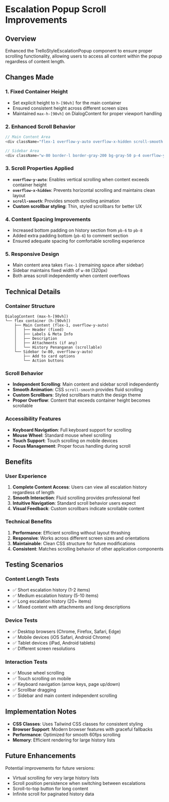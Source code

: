 # Escalation Popup Scroll Improvements

## Overview
Enhanced the TrelloStyleEscalationPopup component to ensure proper scrolling functionality, allowing users to access all content within the popup regardless of content length.

## Changes Made

### 1. **Fixed Container Height**
- Set explicit height to `h-[90vh]` for the main container
- Ensured consistent height across different screen sizes
- Maintained `max-h-[90vh]` on DialogContent for proper viewport handling

### 2. **Enhanced Scroll Behavior**
```typescript
// Main Content Area
<div className="flex-1 overflow-y-auto overflow-x-hidden scroll-smooth scrollbar-thin scrollbar-thumb-gray-300 scrollbar-track-gray-100">

// Sidebar Area  
<div className="w-80 border-l border-gray-200 bg-gray-50 p-4 overflow-y-auto overflow-x-hidden scroll-smooth scrollbar-thin scrollbar-thumb-gray-300 scrollbar-track-gray-100">
```

### 3. **Scroll Properties Applied**
- **`overflow-y-auto`**: Enables vertical scrolling when content exceeds container height
- **`overflow-x-hidden`**: Prevents horizontal scrolling and maintains clean layout
- **`scroll-smooth`**: Provides smooth scrolling animation
- **Custom scrollbar styling**: Thin, styled scrollbars for better UX

### 4. **Content Spacing Improvements**
- Increased bottom padding on history section from `pb-6` to `pb-8`
- Added extra padding bottom (`pb-6`) to comment section
- Ensured adequate spacing for comfortable scrolling experience

### 5. **Responsive Design**
- Main content area takes `flex-1` (remaining space after sidebar)
- Sidebar maintains fixed width of `w-80` (320px)
- Both areas scroll independently when content overflows

## Technical Details

### **Container Structure**
```
DialogContent (max-h-[90vh])
└── flex container (h-[90vh])
    ├── Main Content (flex-1, overflow-y-auto)
    │   ├── Header (fixed)
    │   ├── Labels & Meta Info
    │   ├── Description
    │   ├── Attachments (if any)
    │   └── History Penanganan (scrollable)
    └── Sidebar (w-80, overflow-y-auto)
        ├── Add to card options
        └── Action buttons
```

### **Scroll Behavior**
- **Independent Scrolling**: Main content and sidebar scroll independently
- **Smooth Animation**: CSS `scroll-smooth` provides fluid scrolling
- **Custom Scrollbars**: Styled scrollbars match the design theme
- **Proper Overflow**: Content that exceeds container height becomes scrollable

### **Accessibility Features**
- **Keyboard Navigation**: Full keyboard support for scrolling
- **Mouse Wheel**: Standard mouse wheel scrolling
- **Touch Support**: Touch scrolling on mobile devices
- **Focus Management**: Proper focus handling during scroll

## Benefits

### **User Experience**
1. **Complete Content Access**: Users can view all escalation history regardless of length
2. **Smooth Interaction**: Fluid scrolling provides professional feel
3. **Intuitive Navigation**: Standard scroll behavior users expect
4. **Visual Feedback**: Custom scrollbars indicate scrollable content

### **Technical Benefits**
1. **Performance**: Efficient scrolling without layout thrashing
2. **Responsive**: Works across different screen sizes and orientations
3. **Maintainable**: Clean CSS structure for future modifications
4. **Consistent**: Matches scrolling behavior of other application components

## Testing Scenarios

### **Content Length Tests**
- ✅ Short escalation history (1-2 items)
- ✅ Medium escalation history (5-10 items)
- ✅ Long escalation history (20+ items)
- ✅ Mixed content with attachments and long descriptions

### **Device Tests**
- ✅ Desktop browsers (Chrome, Firefox, Safari, Edge)
- ✅ Mobile devices (iOS Safari, Android Chrome)
- ✅ Tablet devices (iPad, Android tablets)
- ✅ Different screen resolutions

### **Interaction Tests**
- ✅ Mouse wheel scrolling
- ✅ Touch scrolling on mobile
- ✅ Keyboard navigation (arrow keys, page up/down)
- ✅ Scrollbar dragging
- ✅ Sidebar and main content independent scrolling

## Implementation Notes

- **CSS Classes**: Uses Tailwind CSS classes for consistent styling
- **Browser Support**: Modern browser features with graceful fallbacks
- **Performance**: Optimized for smooth 60fps scrolling
- **Memory**: Efficient rendering for large history lists

## Future Enhancements

Potential improvements for future versions:
- Virtual scrolling for very large history lists
- Scroll position persistence when switching between escalations
- Scroll-to-top button for long content
- Infinite scroll for paginated history data
